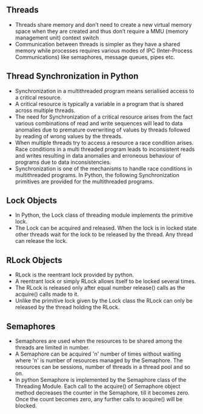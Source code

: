 ## Threads

- Threads share memory and don’t need to create a new virtual memory space when they are created and thus don’t require a MMU (memory management unit) context switch
- Communication between threads is simpler as they have a shared memory while processes requires various modes of IPC (Inter-Process Communications) like semaphores, message queues, pipes etc.

## Thread Synchronization in Python

- Synchronization in a multithreaded program means serialised access to a critical resource.
- A critical resource is typically a variable in a program that is shared across multiple threads.
- The need for Synchronization of a critical resource arises from the fact various combinations of read and write sequences will lead to data anomalies due to premature overwriting of values by threads followed by reading of wrong values by the threads.
- When multiple threads try to access a resource a race condition arises. Race conditions in a multi threaded program leads to inconsistent reads and writes resulting in data anomalies and erroneous behaviour of programs due to data inconsistencies.
- Synchronization is one of the mechanisms to handle race conditions in multithreaded programs.
  In Python, the following Synchronization primitives are provided for the multithreaded programs.

## Lock Objects

- In Python, the Lock class of threading module implements the primitive lock.
- The Lock can be acquired and released. When the lock is in locked state other threads wait for the lock to be released by the thread. Any thread can release the lock.

## RLock Objects

- RLock is the reentrant lock provided by python.
- A reentrant lock or simply RLock allows itself to be locked several times.
- The RLock is released only after equal number release() calls as the acquire() calls made to it.
- Unlike the primitive lock given by the Lock class the RLock can only be released by the thread holding the RLock.

## Semaphores

- Semaphores are used when the resources to be shared among the threads are limited in number.
- A Semaphore can be acquired 'n' number of times without waiting where 'n' is number of resources managed by the Semaphore. The resources can be sessions, number of threads in a thread pool and so on.
- In python Semaphore is implemented by the Semaphore class of the Threading Module. Each call to the acquire() of Semaphore object method decreases the counter in the Semaphore, till it becomes zero. Once the count becomes zero, any further calls to acquire() will be blocked.
